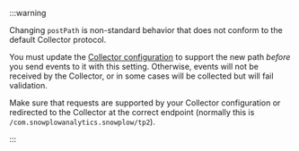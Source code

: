 :::warning

Changing `postPath` is non-standard behavior that does not conform to the default Collector protocol.

You must update the [Collector configuration](/docs/pipeline/collector/index.md) to support the new path _before_ you send events to it with this setting. Otherwise, events will not be received by the Collector, or in some cases will be collected but will fail validation.

Make sure that requests are supported by your Collector configuration or redirected to the Collector at the correct endpoint (normally this is `/com.snowplowanalytics.snowplow/tp2`).

:::
